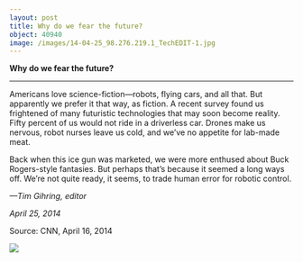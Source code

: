 ```yaml
---
layout: post
title: Why do we fear the future?
object: 40940
image: /images/14-04-25_98.276.219.1_TechEDIT-1.jpg
---
```

**Why do we fear the future?**

****

Americans love science-fiction—robots, flying cars, and all that. But apparently we prefer it that way, as fiction. A recent survey found us frightened of many futuristic technologies that may soon become reality. Fifty percent of us would not ride in a driverless car. Drones make us nervous, robot nurses leave us cold, and we’ve no appetite for lab-made meat.

Back when this ice gun was marketed, we were more enthused about Buck Rogers-style fantasies. But perhaps that’s because it seemed a long ways off. We’re not quite ready, it seems, to trade human error for robotic control.

*—Tim Gihring, editor*

*April 25, 2014*

Source: CNN, April 16, 2014

![]({{siteurl.base}}/images/14-04-25_98.276.219.1_TechEDIT-1.jpg)
